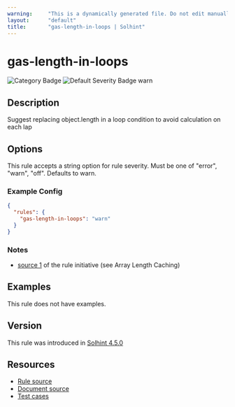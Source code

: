 ```yaml
---
warning:     "This is a dynamically generated file. Do not edit manually."
layout:      "default"
title:       "gas-length-in-loops | Solhint"
---
```


# gas-length-in-loops
![Category Badge](https://img.shields.io/badge/-Gas%20Consumption%20Rules-informational)
![Default Severity Badge warn](https://img.shields.io/badge/Default%20Severity-warn-yellow)

## Description
Suggest replacing object.length in a loop condition to avoid calculation on each lap

## Options
This rule accepts a string option for rule severity. Must be one of "error", "warn", "off". Defaults to warn.

### Example Config
```json
{
  "rules": {
    "gas-length-in-loops": "warn"
  }
}
```

### Notes
- [source 1](https://coinsbench.com/comprehensive-guide-tips-and-tricks-for-gas-optimization-in-solidity-5380db734404) of the rule initiative (see Array Length Caching)

## Examples
This rule does not have examples.

## Version
This rule was introduced in [Solhint 4.5.0](https://github.com/protofire/solhint/blob/v4.5.0)

## Resources
- [Rule source](https://github.com/protofire/solhint/blob/master/lib/rules/gas-consumption/gas-length-in-loops.js)
- [Document source](https://github.com/protofire/solhint/blob/master/docs/rules/gas-consumption/gas-length-in-loops.md)
- [Test cases](https://github.com/protofire/solhint/blob/master/test/rules/gas-consumption/gas-length-in-loops.js)
